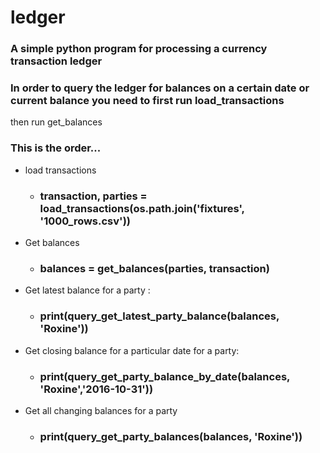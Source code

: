 # ledger
### A simple python program for processing a currency transaction ledger

### In order to query the ledger for balances on a certain date or current balance you need to first run load_transactions
then run get_balances

### This is the order...
* load transactions
    * ### transaction, parties = load_transactions(os.path.join('fixtures', '1000_rows.csv'))
* Get balances
    * ### balances = get_balances(parties, transaction)
  
* Get latest balance for a party :
    * ### print(query_get_latest_party_balance(balances, 'Roxine'))
* Get closing balance for a particular date for a party:
    * ### print(query_get_party_balance_by_date(balances, 'Roxine','2016-10-31'))
* Get all changing balances for a party
    * ### print(query_get_party_balances(balances, 'Roxine'))    
 
